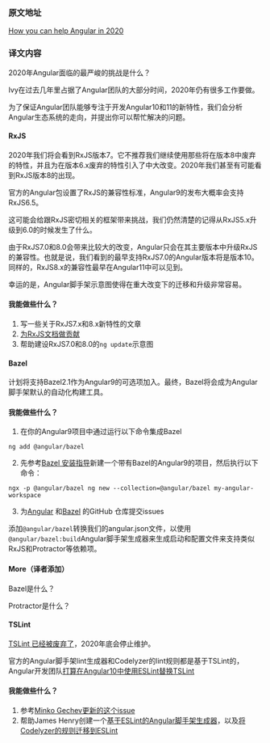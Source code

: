 ### 原文地址
[How you can help Angular in 2020](https://indepth.dev/how-you-can-help-angular-in-2020/)

### 译文内容
2020年Angular面临的最严峻的挑战是什么？

Ivy在过去几年里占据了Angular团队的大部分时间，2020年仍有很多工作要做。

为了保证Angular团队能够专注于开发Angular10和11的新特性，我们会分析Angular生态系统的走向，并提出你可以帮忙解决的问题。

#### RxJS
2020年我们将会看到RxJS版本7。它不推荐我们继续使用那些将在版本8中废弃的特性，并且为在版本6.x废弃的特性引入了中大改变。2020年我们甚至有可能看到RxJS版本8的出现。

官方的Angular包设置了RxJS的兼容性标准，Angular9的发布大概率会支持RxJS6.5。

这可能会给跟RxJS密切相关的框架带来挑战，我们仍然清楚的记得从RxJS5.x升级到6.0的时候发生了什么。

由于RxJS7.0和8.0会带来比较大的改变，Angular只会在其主要版本中升级RxJS的兼容性。也就是说，我们看到的最早支持RxJS7.0的Angular版本将是版本10。同样的，RxJS8.x的兼容性最早在Angular11中可以见到。

幸运的是，Angular脚手架示意图使得在重大改变下的迁移和升级非常容易。

#### 我能做些什么？
1. 写一些关于RxJS7.x和8.x新特性的文章
2. [为RxJS文档做贡献](https://dzhavat.github.io/2020/01/03/getting-started-with-contributing-to-rxjs-docs.html)
3. 帮助建设RxJS7.0和8.0的`ng update`示意图

#### Bazel
计划将支持Bazel2.1作为Angular9的可选项加入。最终，Bazel将会成为Angular脚手架默认的自动化构建工具。

#### 我能做些什么？
1. 在你的Angular9项目中通过运行以下命令集成Bazel
```
ng add @angular/bazel
```
2. 先参考[Bazel 安装指导](https://docs.bazel.build/versions/2.0.0/install.html)新建一个带有Bazel的Angular9的项目，然后执行以下命令：
```
ngx -p @angular/bazel ng new --collection=@angular/bazel my-angular-workspace
```
3. 为[Angular](https://github.com/angular/angular/issues) 和[Bazel](https://github.com/bazelbuild/bazel/issues) 的GitHub 仓库提交issues

添加`@angular/bazel`转换我们的angular.json文件，以使用`@angular/bazel:build`Angular脚手架生成器来生成启动和配置文件来支持类似RxJS和Protractor等依赖项。

#### More（译者添加）
Bazel是什么？

Protractor是什么？

#### TSLint
[TSLint 已经被废弃了](https://github.com/palantir/tslint/issues/4534#issue-413722441)，2020年底会停止维护。

官方的Angular脚手架lint生成器和Codelyzer的lint规则都是基于TSLint的，Angular开发团队[打算在Angular10中使用ESLint替换TSLint](https://github.com/angular/angular-cli/issues/13732#issuecomment-573149865)

#### 我能做些什么？
1. 参考[Minko Gechev更新的这个issue](https://github.com/angular/angular-cli/issues/13732#issuecomment-575796158)
2. 帮助James Henry创建一个[基于ESLint的Angular脚手架生成器](https://github.com/angular-eslint/angular-eslint/tree/master/packages/builder)，以及[将Codelyzer的规则迁移到ESLint](https://github.com/angular-eslint/angular-eslint#rules-list)